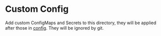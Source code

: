 # Custom Config

Add custom ConfigMaps and Secrets to this directory, they will be applied after
those in [config](../config). They will be ignored by git.
